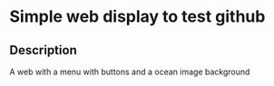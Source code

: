 # Simple web display to test github

## Description
A web with a menu with buttons and a ocean image background
